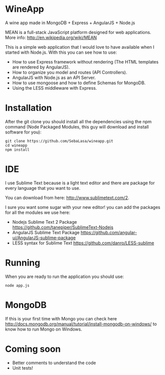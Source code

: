 WineApp
============

A wine app made in MongoDB + Express + AngularJS + Node.js

MEAN is a full-stack JavaScript platform designed for web applications. More info: http://en.wikipedia.org/wiki/MEAN

This is a simple web application that I would love to have available when I started with Node.js. With this you can see how to use:
* How to use Express framework without rendering (The HTML templates are rendered by AngularJS).
* How to organize you model and routes (API Controllers).
* AngularJS with Node.js as an API Server.
* How to use mongoose and how to define Schemas for MongoDB.
* Using the LESS middleware with Express.

# Installation

After the git clone you should install all the dependencies using the npm command (Node Packaged Modules, this guy will download and install software for you):

    git clone https://github.com/SebaLasa/wineapp.git
    cd wineapp
    npm install

# IDE

I use Sublime Text because is a light text editor and there are package for every language that you want to use.

You can download from here: http://www.sublimetext.com/2.

I sure you want some sugar with your new editor! you can add the packages for all the modules we use here:
* Nodejs Sublime Text 2 Package https://github.com/tanepiper/SublimeText-Nodejs
* AngularJS Sublime Text Package https://github.com/angular-ui/AngularJS-sublime-package
* LESS syntax for Sublime Text https://github.com/danro/LESS-sublime


# Running

When you are ready to run the application you should use:

    node app.js

# MongoDB

If this is your first time with Mongo you can check here http://docs.mongodb.org/manual/tutorial/install-mongodb-on-windows/ to know how to run Mongo on Windows.

# Coming soon

* Better comments to understand the code
* Unit tests!
